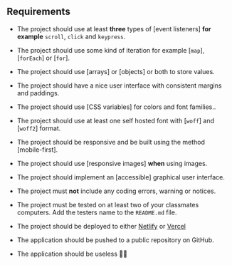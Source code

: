 ## Requirements

-   The project should use at least **three** types of [event listeners] **for example** `scroll`, `click` and `keypress`.

-   The project should use some kind of iteration for example [`map`], [`forEach`] or [`for`].

-   The project should use [arrays] or [objects] or both to store values.

-   The project should have a nice user interface with consistent margins and paddings.

-   The project should use [CSS variables] for colors and font families..

-   The project should use at least one self hosted font with [`woff`] and [`woff2`] format.

-   The project should be responsive and be built using the method [mobile-first].

-   The project should use [responsive images] **when** using images.

-   The project should implement an [accessible] graphical user interface.

-   The project must **not** include any coding errors, warning or notices.

-   The project must be tested on at least two of your classmates computers. Add the testers name to the `README.md` file.

-   The project should be deployed to either [Netlify](https://www.netlify.com/) or [Vercel](https://vercel.com/)

-   The application should be pushed to a public repository on GitHub.

-   The application should be useless 🙅‍♀️